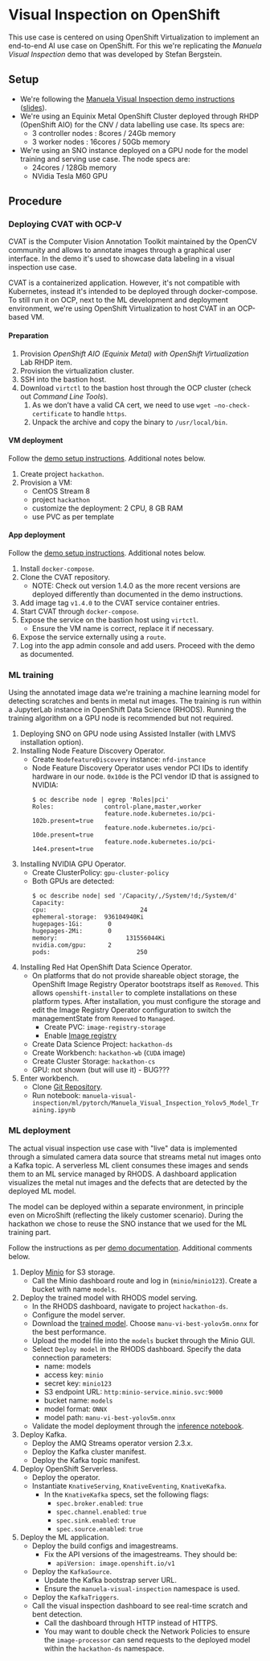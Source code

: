 # Visual Inspection on OpenShift

This use case is centered on using OpenShift Virtualization to implement an end-to-end AI use case on OpenShift. For this we're replicating the _Manuela Visual Inspection_ demo that was developed by Stefan Bergstein.

## Setup

* We're following the [Manuela Visual Inspection demo instructions](https://github.com/stefan-bergstein/manuela-visual-inspection) ([slides](https://docs.google.com/presentation/d/1t9dOPR_wkh0O70CX6ZT5gr-YmeqDrkzB1i9W5GczhO0/edit#slide=id.g105149e662a_0_131)).
* We're using an Equinix Metal OpenShift Cluster deployed through RHDP (OpenShift AIO) for the CNV / data labelling use case. Its specs are:
    * 3 controller nodes : 8cores / 24Gb memory
    * 3 worker nodes : 16cores / 50Gb memory
* We're using an SNO instance deployed on a GPU node for the model training and serving use case. The node specs are:
    * 24cores / 128Gb memory
    * NVidia Tesla M60 GPU

## Procedure

### Deploying CVAT with OCP-V

CVAT is the Computer Vision Annotation Toolkit maintained by the OpenCV community and allows to annotate images through a graphical user interface. In the demo it's used to showcase data labeling in a visual inspection use case.

CVAT is a containerized application. However, it's not compatible with Kubernetes, instead it's intended to be deployed through docker-compose. To still run it on OCP, next to the ML development and deployment environment, we're using OpenShift Virtualization to host CVAT in an OCP-based VM.

#### Preparation

1. Provision _OpenShift AIO (Equinix Metal) with OpenShift Virtualization_ Lab RHDP item.
2. Provision the virtualization cluster.
3. SSH into the bastion host.
4. Download `virtctl` to the bastion host through the OCP cluster (check out _Command Line Tools_).
    1. As we don’t have a valid CA cert, we need to use `wget –no-check-certificate` to handle `https`.
    2. Unpack the archive and copy the binary to `/usr/local/bin`.

#### VM deployment

Follow the [demo setup instructions](https://github.com/stefan-bergstein/manuela-visual-inspection/blob/main/docs/cvat-cnv.md). Additional notes below.

1. Create project `hackathon`.
2. Provision a VM:
    * CentOS Stream 8
    * project `hackathon`
    * customize the deployment: 2 CPU, 8 GB RAM
    * use PVC as per template

#### App deployment

Follow the [demo setup instructions](https://github.com/stefan-bergstein/manuela-visual-inspection/blob/main/docs/cvat-cnv.md). Additional notes below.

1. Install `docker-compose`.
2. Clone the CVAT repository.
    * NOTE: Check out version 1.4.0 as the more recent versions are deployed differently than documented in the demo instructions.
3. Add image tag `v1.4.0` to the CVAT service container entries.
4. Start CVAT through `docker-compose`.
5. Expose the service on the bastion host using `virtctl`.
    * Ensure the VM name is correct, replace it if necessary.
6. Expose the service externally using a `route`.
7. Log into the app admin console and add users. Proceed with the demo as documented.

### ML training

Using the annotated image data we're training a machine learning model for detecting scratches and bents in metal nut images. The training is run within a JupyterLab instance in OpenShift Data Science (RHODS). Running the training algorithm on a GPU node is recommended but not required.

1. Deploying SNO on GPU node using Assisted Installer (with LMVS installation option).
2. Installing Node Feature Discovery Operator.
    * Create `NodefeatureDiscovery` instance: `nfd-instance`
    * Node Feature Discovery Operator uses vendor PCI IDs to identify hardware in our node. `0x10de` is the PCI vendor ID that is assigned to NVIDIA:
        ```
        $ oc describe node | egrep 'Roles|pci'
        Roles:              control-plane,master,worker
                            feature.node.kubernetes.io/pci-102b.present=true
                            feature.node.kubernetes.io/pci-10de.present=true
                            feature.node.kubernetes.io/pci-14e4.present=true
        ```
3. Installing NVIDIA GPU Operator.
    * Create ClusterPolicy: `gpu-cluster-policy`
    * Both GPUs are detected:
        ```
        $ oc describe node| sed '/Capacity/,/System/!d;/System/d'
        Capacity:
        cpu:                          24
        ephemeral-storage:  936104940Ki
        hugepages-1Gi:       0
        hugepages-2Mi:       0
        memory:                   131556044Ki
        nvidia.com/gpu:      2
        pods:                        250
        ```
4. Installing Red Hat OpenShift Data Science Operator.
    * On platforms that do not provide shareable object storage, the OpenShift Image Registry Operator bootstraps itself as `Removed`. This allows `openshift-installer` to complete installations on these platform types. After installation, you must configure the storage and edit the Image Registry Operator configuration to switch the managementState from `Removed` to `Managed`.
        * Create PVC: `image-registry-storage`
        * Enable [Image registry](https://access.redhat.com/documentation/en-us/openshift_container_platform/4.12/html-single/registry/index#configuring-registry-storage-baremetal)
    * Create Data Science Project: `hackathon-ds`
    * Create Workbench: `hackathon-wb` (`CUDA` image)
    * Create Cluster Storage: `hackathon-cs`
    * GPU: not shown (but will use it) - BUG???
5. Enter workbench.
    * Clone [Git Repository](https://github.com/stefan-bergstein/manuela-visual-inspection).
    * Run notebook: `manuela-visual-inspection/ml/pytorch/Manuela_Visual_Inspection_Yolov5_Model_Training.ipynb`

### ML deployment

The actual visual inspection use case with "live" data is implemented through a simulated camera data source that streams metal nut images onto a Kafka topic. A serverless ML client consumes these images and sends them to an ML service managed by RHODS. A dashboard application visualizes the metal nut images and the defects that are detected by the deployed ML model.

The model can be deployed within a separate environment, in principle even on MicroShift (reflecting the likely customer scenario). During the hackathon we chose to reuse the SNO instance that we used for the ML training part.

Follow the instructions as per [demo documentation](https://github.com/stefan-bergstein/manuela-visual-inspection/blob/main/docs/runtime.md#installation). Additional comments below.

1. Deploy [Minio](https://github.com/mamurak/os-mlops/blob/master/manifests/minio/minio.yaml) for S3 storage.
    * Call the Minio dashboard route and log in (`minio`/`minio123`). Create a bucket with name `models`.
2. Deploy the trained model with RHODS model serving.
    * In the RHODS dashboard, navigate to project `hackathon-ds`.
    * Configure the model server.
    * Download the [trained model](https://github.com/stefan-bergstein/manuela-visual-inspection/releases/tag/v0.3-alpha-pytorch-rhods). Choose `manu-vi-best-yolov5m.onnx` for the best performance.
    * Upload the model file into the `models` bucket through the Minio GUI.
    * Select `Deploy model` in the RHODS dashboard. Specify the data connection parameters:
        * name: models
        * access key: `minio`
        * secret key: `minio123`
        * S3 endpoint URL: `http:minio-service.minio.svc:9000`
        * bucket name: `models`
        * model format: `ONNX`
        * model path: `manu-vi-best-yolov5m.onnx`
    * Validate the model deployment through the [inference notebook](https://github.com/stefan-bergstein/manuela-visual-inspection/blob/main/ml/pytorch/Manuela_Visual_Inspection_Yolov5_Infer_Rest.ipynb).
3. Deploy Kafka.
    * Deploy the AMQ Streams operator version 2.3.x.
    * Deploy the Kafka cluster manifest.
    * Deploy the Kafka topic manifest.
4. Deploy OpenShift Serverless.
    * Deploy the operator.
    * Instantiate `KnativeServing`, `KnativeEventing`, `KnativeKafka`.
        * In the `KnativeKafka` specs, set the following flags:
            * `spec.broker.enabled`: `true`
            * `spec.channel.enabled`: `true`
            * `spec.sink.enabled`: `true`
            * `spec.source.enabled`: `true`
5. Deploy the ML application.
    * Deploy the build configs and imagestreams.
        * Fix the API versions of the imagestreams. They should be:
            * `apiVersion: image.openshift.io/v1`
    * Deploy the `KafkaSource`.
        * Update the Kafka bootstrap server URL.
        * Ensure the `manuela-visual-inspection` namespace is used.
    * Deploy the `KafkaTriggers`.
    * Call the visual inspection dashboard to see real-time scratch and bent detection.
        * Call the dashboard through HTTP instead of HTTPS.
        * You may want to double check the Network Policies to ensure the `image-processor` can send requests to the deployed model within the `hackathon-ds` namespace.
